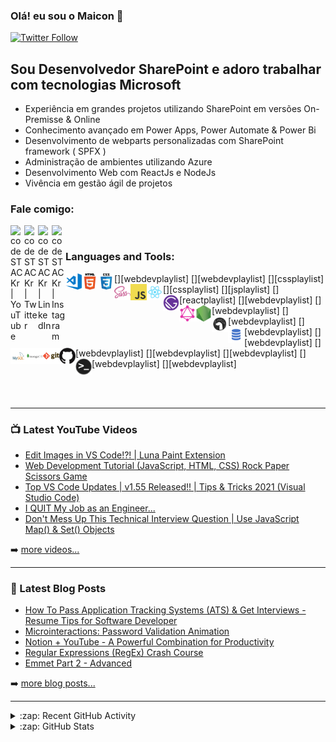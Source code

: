 ### Olá! eu sou o Maicon 👋


[![Twitter Follow](https://img.shields.io/twitter/follow/Maiconjss_?color=1DA1F2&logo=twitter&style=for-the-badge)](https://twitter.com/intent/follow?original_referer=https%3A%2F%2Fgithub.com%2FMaiconjss_&screen_name=Maiconjss_)

## Sou Desenvolvedor SharePoint e adoro trabalhar com tecnologias Microsoft

-  Experiência em grandes projetos utilizando SharePoint em versões On-Premisse & Online
-  Conhecimento avançado em Power Apps, Power Automate & Power Bi
-  Desenvolvimento de webparts personalizadas com SharePoint framework ( SPFX )
-  Administração de ambientes utilizando Azure
-  Desenvolvimento Web com ReactJs e NodeJs
-  Vivência em gestão ágil de projetos

### Fale comigo:

[<img align="left" alt="codeSTACKr | YouTube" width="22px" src="https://cdn.jsdelivr.net/npm/simple-icons@v3/icons/youtube.svg" />][youtube]
[<img align="left" alt="codeSTACKr | Twitter" width="22px" src="https://cdn.jsdelivr.net/npm/simple-icons@v3/icons/twitter.svg" />][twitter]
[<img align="left" alt="codeSTACKr | LinkedIn" width="22px" src="https://cdn.jsdelivr.net/npm/simple-icons@v3/icons/linkedin.svg" />][linkedin]
[<img align="left" alt="codeSTACKr | Instagram" width="22px" src="https://cdn.jsdelivr.net/npm/simple-icons@v3/icons/instagram.svg" />][instagram]

<br />

### Languages and Tools:

[<img align="left" alt="Visual Studio Code" width="26px" src="https://raw.githubusercontent.com/github/explore/80688e429a7d4ef2fca1e82350fe8e3517d3494d/topics/visual-studio-code/visual-studio-code.png" />][webdevplaylist]
[<img align="left" alt="HTML5" width="26px" src="https://raw.githubusercontent.com/github/explore/80688e429a7d4ef2fca1e82350fe8e3517d3494d/topics/html/html.png" />][webdevplaylist]
[<img align="left" alt="CSS3" width="26px" src="https://raw.githubusercontent.com/github/explore/80688e429a7d4ef2fca1e82350fe8e3517d3494d/topics/css/css.png" />][cssplaylist]
[<img align="left" alt="Sass" width="26px" src="https://raw.githubusercontent.com/github/explore/80688e429a7d4ef2fca1e82350fe8e3517d3494d/topics/sass/sass.png" />][cssplaylist]
[<img align="left" alt="JavaScript" width="26px" src="https://raw.githubusercontent.com/github/explore/80688e429a7d4ef2fca1e82350fe8e3517d3494d/topics/javascript/javascript.png" />][jsplaylist]
[<img align="left" alt="React" width="26px" src="https://raw.githubusercontent.com/github/explore/80688e429a7d4ef2fca1e82350fe8e3517d3494d/topics/react/react.png" />][reactplaylist]
[<img align="left" alt="Gatsby" width="26px" src="https://raw.githubusercontent.com/github/explore/e94815998e4e0713912fed477a1f346ec04c3da2/topics/gatsby/gatsby.png" />][webdevplaylist]
[<img align="left" alt="GraphQL" width="26px" src="https://raw.githubusercontent.com/github/explore/80688e429a7d4ef2fca1e82350fe8e3517d3494d/topics/graphql/graphql.png" />][webdevplaylist]
[<img align="left" alt="Node.js" width="26px" src="https://raw.githubusercontent.com/github/explore/80688e429a7d4ef2fca1e82350fe8e3517d3494d/topics/nodejs/nodejs.png" />][webdevplaylist]
[<img align="left" alt="Deno" width="26px" src="https://raw.githubusercontent.com/github/explore/361e2821e2dea67711cde99c9c40ed357061cf27/topics/deno/deno.png" />][webdevplaylist]
[<img align="left" alt="SQL" width="26px" src="https://raw.githubusercontent.com/github/explore/80688e429a7d4ef2fca1e82350fe8e3517d3494d/topics/sql/sql.png" />][webdevplaylist]
[<img align="left" alt="MySQL" width="26px" src="https://raw.githubusercontent.com/github/explore/80688e429a7d4ef2fca1e82350fe8e3517d3494d/topics/mysql/mysql.png" />][webdevplaylist]
[<img align="left" alt="MongoDB" width="26px" src="https://raw.githubusercontent.com/github/explore/80688e429a7d4ef2fca1e82350fe8e3517d3494d/topics/mongodb/mongodb.png" />][webdevplaylist]
[<img align="left" alt="Git" width="26px" src="https://raw.githubusercontent.com/github/explore/80688e429a7d4ef2fca1e82350fe8e3517d3494d/topics/git/git.png" />][webdevplaylist]
[<img align="left" alt="GitHub" width="26px" src="https://raw.githubusercontent.com/github/explore/78df643247d429f6cc873026c0622819ad797942/topics/github/github.png" />][webdevplaylist]
[<img align="left" alt="Terminal" width="26px" src="https://raw.githubusercontent.com/github/explore/80688e429a7d4ef2fca1e82350fe8e3517d3494d/topics/terminal/terminal.png" />][webdevplaylist]

<br />
<br />

---

### 📺 Latest YouTube Videos

<!-- YOUTUBE:START -->
- [Edit Images in VS Code!?! | Luna Paint Extension](https://www.youtube.com/watch?v=I_6bZQZheC0)
- [Web Development Tutorial (JavaScript, HTML, CSS) Rock Paper Scissors Game](https://www.youtube.com/watch?v=P_H4_miTKsI)
- [Top VS Code Updates | v1.55 Released!! | Tips & Tricks 2021 (Visual Studio Code)](https://www.youtube.com/watch?v=rXPmjkaTA9A)
- [I QUIT My Job as an Engineer...](https://www.youtube.com/watch?v=wskcgc2AeV8)
- [Don't Mess Up This Technical Interview Question | Use JavaScript Map() & Set() Objects](https://www.youtube.com/watch?v=oMvzICS-9l4)
<!-- YOUTUBE:END -->

➡️ [more videos...](https://youtube.com/codestackr)

---

### 📕 Latest Blog Posts

<!-- BLOG-POST-LIST:START -->
- [How To Pass Application Tracking Systems (ATS) & Get Interviews - Resume Tips for Software Developer](https://dev.to/codestackr/how-to-pass-application-tracking-systems-ats-get-interviews-resume-tips-for-software-developer-4bmo)
- [Microinteractions: Password Validation Animation](https://dev.to/codestackr/microinteractions-password-validation-animation-5629)
- [Notion + YouTube - A Powerful Combination for Productivity](https://dev.to/codestackr/notion-youtube-a-powerful-combination-for-productivity-1def)
- [Regular Expressions (RegEx) Crash Course](https://dev.to/codestackr/regular-expressions-regex-crash-course-248n)
- [Emmet Part 2 - Advanced](https://dev.to/codestackr/emmet-part-2-advanced-4c65)
<!-- BLOG-POST-LIST:END -->

➡️ [more blog posts...](https://codestackr.com)

---

<details>
  <summary>:zap: Recent GitHub Activity</summary>
  
<!--START_SECTION:activity-->
1. ❌ Closed PR [#1](https://github.com/codeSTACKr/spotify-now-playing/pull/1) in [codeSTACKr/spotify-now-playing](https://github.com/codeSTACKr/spotify-now-playing)
2. 🗣 Commented on [#1](https://github.com/codeSTACKr/spotify-now-playing/issues/1) in [codeSTACKr/spotify-now-playing](https://github.com/codeSTACKr/spotify-now-playing)
3. ❗️ Closed issue [#8](https://github.com/codeSTACKr/free-developer-resources/issues/8) in [codeSTACKr/free-developer-resources](https://github.com/codeSTACKr/free-developer-resources)
4. 🗣 Commented on [#8](https://github.com/codeSTACKr/free-developer-resources/issues/8) in [codeSTACKr/free-developer-resources](https://github.com/codeSTACKr/free-developer-resources)
5. 🗣 Commented on [#7](https://github.com/codeSTACKr/free-developer-resources/issues/7) in [codeSTACKr/free-developer-resources](https://github.com/codeSTACKr/free-developer-resources)
<!--END_SECTION:activity-->

</details>

<details>
  <summary>:zap: GitHub Stats</summary>

  <img align="left" alt="codeSTACKr's GitHub Stats" src="https://github-readme-stats.codestackr.vercel.app/api?username=Maiconjss&show_icons=true&hide_border=true" />

</details>

[website]: https://codeSTACKr.com
[course]: http://vsCodeHero.com
[twitter]: https://twitter.com/Maiconjss
[youtube]: https://www.youtube.com/channel/UC9OxZP_I8LeX4wGk2V_JNIA
[instagram]: https://instagram.com/codeSTACKr
[linkedin]: https://linkedin.com/in/codeSTACKr

